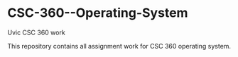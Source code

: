 # CSC-360--Operating-System
Uvic CSC 360 work

This repository contains all assignment work for CSC 360 operating system.
